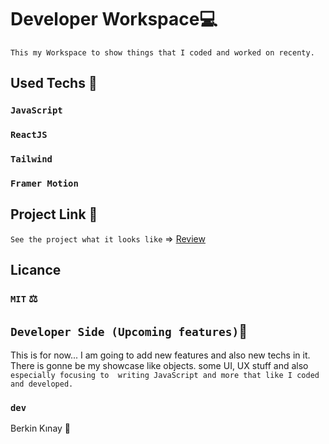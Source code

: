 # Developer Workspace💻
`This my Workspace to show things that I coded and worked on recenty.`

## Used Techs 🥰

### `JavaScript`
### `ReactJS`
### `Tailwind`
### `Framer Motion`


## Project Link 🔭

`See the project what it looks like` => [Review](https://developer-workspace-2u34du515-developedbyven.vercel.app/)

## Licance
### `MIT` ⚖️

## `Developer Side (Upcoming features)`💫
This is for now... I am going to add new features and also new techs in it. There is gonne be my showcase like objects. some UI, UX stuff and also `especially focusing to  writing JavaScript and more that like I coded and developed. ` 

### `dev`
Berkin Kınay 👤
